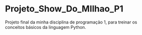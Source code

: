 # Projeto_Show_Do_MIlhao_P1
Projeto final da minha disciplina de programação 1, para treinar os conceitos básicos da linguagem Python.
